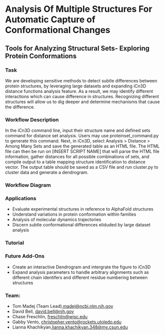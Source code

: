 # Analysis Of Multiple Structures For Automatic Capture of Conformational Changes
## Tools for Analyzing Structural Sets- Exploring Protein Conformations 

### Task 
We are developing sensitive methods to detect subtle differences between protein structures, by leveraging large datasets and expanding iCn3D distance functions analysis feature. As a result, we may identify different interactions which can cause difference in structures. Recognizing different structures will allow us to dig deeper and determine mechanisms that cause the difference.

### Workflow Description
In the iCn3D command line, input their structure name and defined sets command for distance set analysis. Users may use proteinset_command.py to generate this command. Next, in iCn3D, select Analysis > Distance > Among Many Sets and save the generated table as an HTML file. The HTML file can then be run on [INSERT SCRIPT NAME] that will parse the HTML file information, gather distances for all possible combinations of sets, and compile output to a table mapping structure identification to distance vector. The output table should be saved as a CSV file and run cluster.py to cluster data and generate a dendrogram. 

### Workflow Diagram 

### Applications 
- Evaluate experimental structures in reference to AlphaFold structures
- Understand variations in protein conformation within families
- Analysis of molecular dynamics trajectories
- Discern subtle conformational differences eliduded by large dataset analysis


### Tutorial 



### Future Add-Ons
- Create an interactive Dendrogram and intergrate the figure to iCn3D
- Expand analysis parameters to handle arbitrary alignments such as different chain identifers and different residue numbering between structures 


### Team:
- Tom Madej (Team Lead),[madej@ncbi.nlm.nih.gov](url)
- David Bell, [david.bell@nih.gov](url)
- Chase Freschlin, [freschlin@wisc.edu](url)
- Gabby Vento, [christopher.vento@rockets.utoledo.edu](url)
- Lianna Khachikyan,[lianna.khachikyan.348@my.csun.edu](url)

